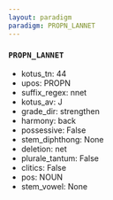 ```yaml
---
layout: paradigm
paradigm: PROPN_LANNET
---
```

### ` PROPN_LANNET `


* kotus_tn: 44
* upos: PROPN
* suffix_regex: nnet
* kotus_av: J
* grade_dir: strengthen
* harmony: back
* possessive: False
* stem_diphthong: None
* deletion: net
* plurale_tantum: False
* clitics: False
* pos: NOUN
* stem_vowel: None

